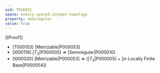 ```yaml
---
uid: T016831
space: evenly-spaced-integer-topology
property: semiregular
value: true
---
```

[[Proof]]

* [T000153] [Metrizable|P000053]
* [I000116] [$T_3$|P000005] => [Semiregular|P000010]
* [I000020] [Metrizable|P000053] => ([$T_3$|P000005] + [$\sigma$-Locally Finite Base|P000054])

